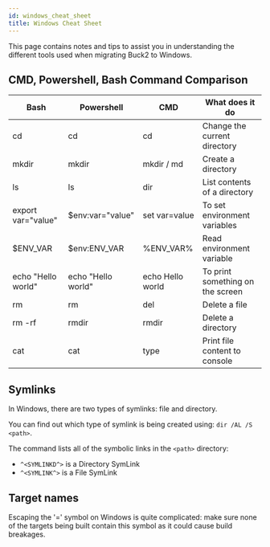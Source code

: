 ```yaml
---
id: windows_cheat_sheet
title: Windows Cheat Sheet
---
```


This page contains notes and tips to assist you in understanding the different tools used when migrating Buck2 to Windows.

## CMD, Powershell, Bash Command Comparison

| Bash               | Powershell         | CMD              | What does it do                   |
|--------------------|--------------------|------------------|-----------------------------------|
| cd                 | cd                 | cd               | Change the current directory      |
| mkdir              | mkdir              | mkdir / md       | Create a directory                |
| ls                 | ls                 | dir              | List contents of a directory      |
| export var="value" | $env:var="value"   | set var=value    | To set environment variables      |
| $ENV_VAR           | $env:ENV_VAR       | %ENV_VAR%        | Read environment variable         |
| echo "Hello world" | echo "Hello world" | echo Hello world | To print something on the screen  |
| rm                 | rm                 | del              | Delete a file                     |
| rm -rf             | rmdir              | rmdir            | Delete a directory                |
| cat                | cat                | type             | Print file content to console     |

## Symlinks

In Windows, there are two types of symlinks: file and directory.

You can find out which type of symlink is being created using:  `dir /AL /S <path>`.

The command lists all of the symbolic links in the `<path>` directory:

* `^<SYMLINKD^>` is a Directory SymLink
* `^<SYMLINK^>`  is a File SymLink

## Target names

Escaping the '=' symbol on Windows is quite complicated: make sure none of the targets being built contain this symbol as it could cause build breakages.
